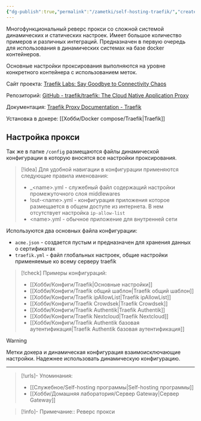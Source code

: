 ```yaml
---
{"dg-publish":true,"permalink":"/zametki/self-hosting-traefik/","created":"2024-08-03 14:44","updated":"2024-10-01T20:36:46+03:00"}
---
```


Многофункциональный реверс прокси со сложной системой динамических и статических настроек. Имеет большое количество примеров и различных интеграций. Предназначен в первую очередь для использования в динамических системах на базе docker контейнеров.

Основные настройки проксирования выполняются на уровне конкретного контейнера с использованием меток.

Сайт проекта: [Traefik Labs: Say Goodbye to Connectivity Chaos](https://traefik.io/)

Репозиторий: [GitHub - traefik/traefik: The Cloud Native Application Proxy](https://github.com/traefik/traefik)

Документация: [Traefik Proxy Documentation - Traefik](https://doc.traefik.io/traefik/)

Установка в докере: [[Хобби/Docker compose/Traefik\|Traefik]]
## Настройка прокси

Так же в папке `/config` размещаются файлы динамической конфигурации в которую вносятся все настройки проксирования.

> [!idea]
> Для удобной навигации в конфигурации применяются следующие правила именования:
> - \_\<name>.yml - служебный файл содержащий настройки промежуточного слоя middlewares
> - !out-\<name>.yml  - конфигурация приложения которое размещается в общем доступе из интернета. В нем отсутствует настройка `ip-allow-list`
> - \<name>.yml - обычное приложение для внутренней сети

Используются два основных файла конфигурации:
- `acme.json` - создается пустым и предназначен для хранения данных о сертификатах
- `traefik.yml` - файл глобальных настроек, общие настройки применяемые ко всему серверу traefik

> [!check] Примеры конфигураций:
> - [[Хобби/Конфиги/Traefik\|Основные настройки]]
> - [[Хобби/Конфиги/Traefik общий шаблон\|Traefik общий шаблон]]
> - [[Хобби/Конфиги/Traefik ipAllowList\|Traefik ipAllowList]]
> - [[Хобби/Конфиги/Traefik Crowdsek\|Traefik Crowdsek]]
> - [[Хобби/Конфиги/Traefik Authentik\|Traefik Authentik]]
> - [[Хобби/Конфиги/Traefik Nextcloud\|Traefik Nextcloud]]
> - [[Хобби/Конфиги/Traefik Authentik базовая аутентификация\|Traefik Authentik базовая аутентификация]]

> [!warning]
> Метки докера и динамическая конфигурация взаимоисключающие настройки. Надежнее использовать динамическую конфигурацию.

---
> [!urls]- Упоминания:
> - [[Служебное/Self-hosting программы\|Self-hosting программы]]
> - [[Хобби/Домашняя лаборатория/Сервер Gateway\|Сервер Gateway]]

> [!info]-
> Примечание::  Реверс прокси
